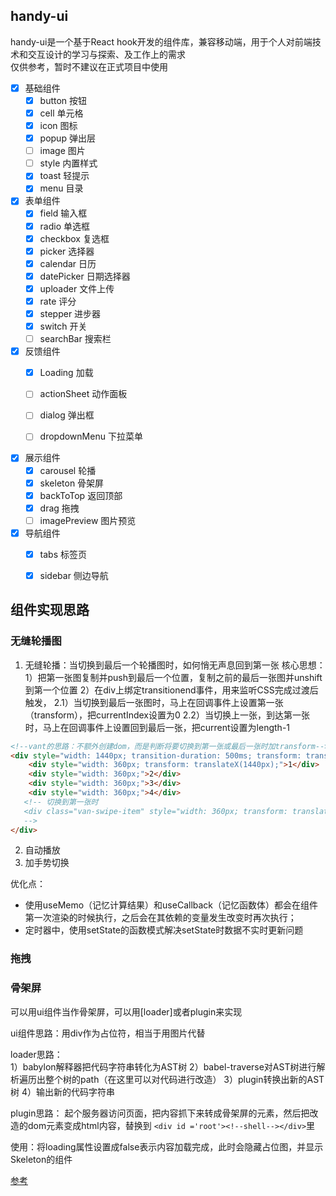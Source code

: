 ## handy-ui
handy-ui是一个基于React hook开发的组件库，兼容移动端，用于个人对前端技术和交互设计的学习与探索、及工作上的需求</br>
仅供参考，暂时不建议在正式项目中使用

- [x] 基础组件
    - [x] button  按钮 
    - [x] cell    单元格
    - [x] icon    图标 
    - [x] popup   弹出层  
    - [ ] image   图片 
    - [ ] style   内置样式 
    - [x] toast   轻提示
    - [x] menu    目录

- [x] 表单组件
    - [x] field     输入框  
    - [x] radio     单选框  
    - [x] checkbox  复选框  
    - [x] picker    选择器 
    - [x] calendar  日历   
    - [x] datePicker 日期选择器 
    - [x] uploader   文件上传
    - [x] rate      评分
    - [x] stepper   进步器
    - [x] switch    开关
    - [ ] searchBar 搜索栏

- [x] 反馈组件
    - [x] Loading 加载
    - [ ] actionSheet  动作面板
    - [ ] dialog       弹出框
    - [ ] dropdownMenu 下拉菜单
    

- [x] 展示组件
    - [x] carousel 轮播
    - [x] skeleton 骨架屏
    - [x] backToTop 返回顶部
    - [x] drag 拖拽
    - [ ] imagePreview 图片预览

- [x] 导航组件
    - [x] tabs 标签页
    - [x] sidebar 侧边导航



## 组件实现思路

### 无缝轮播图
1. 无缝轮播：当切换到最后一个轮播图时，如何悄无声息回到第一张
核心思想：
1）把第一张图复制并push到最后一个位置，复制之前的最后一张图并unshift到第一个位置
2）在div上绑定transitionend事件，用来监听CSS完成过渡后触发，
    2.1）当切换到最后一张图时，马上在回调事件上设置第一张（transform），把currentIndex设置为0
    2.2）当切换上一张，到达第一张时，马上在回调事件上设置回到最后一张，把current设置为length-1
```html
<!--vant的思路：不额外创建dom，而是判断将要切换到第一张或最后一张时加transform--> 
<div style="width: 1440px; transition-duration: 500ms; transform: translateX(-1440px);">
    <div style="width: 360px; transform: translateX(1440px);">1</div>
    <div style="width: 360px;">2</div>
    <div style="width: 360px;">3</div>
    <div style="width: 360px;">4</div>
   <!-- 切换到第一张时
   <div class="van-swipe-item" style="width: 360px; transform: translateX(1440px);">4</div>
   --> 
</div>
```
2. 自动播放
3. 加手势切换

优化点：
- 使用useMemo（记忆计算结果）和useCallback（记忆函数体）都会在组件第一次渲染的时候执行，之后会在其依赖的变量发生改变时再次执行；
- 定时器中，使用setState的函数模式解决setState时数据不实时更新问题

### 拖拽


### 骨架屏
可以用ui组件当作骨架屏，可以用[loader]或者plugin来实现

ui组件思路：用div作为占位符，相当于用图片代替

loader思路：</br>
1）babylon解释器把代码字符串转化为AST树
2）babel-traverse对AST树进行解析遍历出整个树的path（在这里可以对代码进行改造）
3）plugin转换出新的AST树 
4）输出新的代码字符串

plugin思路：
起个服务器访问页面，把内容抓下来转成骨架屏的元素，然后把改造的dom元素变成html内容，替换到 `<div id ='root'><!--shell--></div>`里

使用：将loading属性设置成false表示内容加载完成，此时会隐藏占位图，并显示Skeleton的组件

<!-- 区别：plugin是build时直接打包成html -->

[参考](https://github.com/danilowoz/react-content-loader)